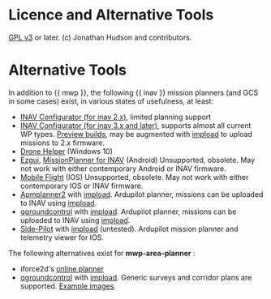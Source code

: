 # Licence and Alternative Tools

[GPL v3](https://www.gnu.org/licenses/gpl-3.0.en.html) or later.
(c) Jonathan Hudson and contributors.

# Alternative Tools

In addition to {{ mwp }}, the following {{ inav }} mission planners (and GCS in some cases) exist, in various states of usefulness, at least:

* [INAV Configurator (for inav 2.x)](https://github.com/iNavFlight/inav-configurator/tree/2.6.1), limited planning support
* [INAV Configurator (for inav 3.x and later)]( https://github.com/iNavFlight/inav-configurator), supports almost all current WP types. [Preview builds](http://seyrsnys.myzen.co.uk/inav-configurator-next/), may be augmented with [impload](https://github.com/stronnag/impload/) to upload missions to 2.x firmware.
* [Drone Helper](https://www.microsoft.com/en-us/p/drone-helper/9ncs8zwxn58x?activetab=pivot:overviewtab) (Windows 10)
* [Ezgui](https://play.google.com/store/apps/details?id=com.ezio.multiwii&hl=en_GB), [MissionPlanner for INAV](https://play.google.com/store/apps/details?id=com.eziosoft.ezgui.inav&hl=en) (Android) Unsupported, obsolete. May not work with either contemporary Android or INAV firmware.
* [Mobile Flight](https://github.com/flyinghead/mobile-flight) (IOS) Unsupported, obsolete. May not work with either contemporary IOS or INAV firmware.
* [Apmplanner2](https://ardupilot.org/planner2/) with [impload](https://github.com/stronnag/impload/). Ardupilot planner, missions can be uploaded to INAV using [impload](https://github.com/stronnag/impload/).
* [qgroundcontrol](https://docs.qgroundcontrol.com/master/en/) with [impload](https://github.com/stronnag/impload/). Ardupilot planner, missions can be uploaded to INAV using [impload](https://github.com/stronnag/impload/).
* [Side-Pilot](https://sidepilot.net/) with [impload](https://github.com/stronnag/impload)  (untested). Ardupilot mission planner and telemetry viewer for IOS.

The following alternatives exist for **mwp-area-planner** :

* iforce2d's [online planner](http://www.iforce2d.net/surveyplanner)
*  [qgroundcontrol](https://docs.qgroundcontrol.com/master/en/) with [impload](https://github.com/stronnag/impload/). Generic surveys and corridor plans are supported. [Example images](https://github.com/stronnag/impload/releases/tag/3.146.697).
